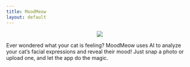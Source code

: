 ```yaml
---
title: MoodMeow
layout: default
---
```


<p align="center">
  <img src="https://github.com/user-attachments/assets/fe830f3c-6f6f-4b79-9ed1-fcb3a4493b0e">
</p>
Ever wondered what your cat is feeling? MoodMeow uses AI to analyze your cat’s facial expressions and reveal their mood! Just snap a photo or upload one, and let the app do the magic.
